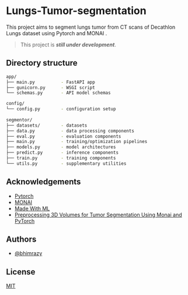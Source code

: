# Lungs-Tumor-segmentation
This project aims to segment lungs tumor from CT scans of Decathlon Lungs dataset using Pytorch and MONAI .

> This project is ***still under development***.
## Directory structure
```bash
app/
├── main.py          - FastAPI app
├── gunicorn.py      - WSGI script
└── schemas.py       - API model schemas

config/
└── config.py        - configuration setup
 
segmentor/
├── datasets/        - datasets
├── data.py          - data processing components
├── eval.py          - evaluation components
├── main.py          - training/optimization pipelines
├── models.py        - model architectures
├── predict.py       - inference components
├── train.py         - training components
└── utils.py         - supplementary utilities
```

## Acknowledgements

 - [Pytorch](https://pytorch.org/docs/stable/index.html)
 - [MONAI](https://monai.io/index.html)
 - [Made With ML](https://madewithml.com/)
 - [Preprocessing 3D Volumes for Tumor Segmentation Using Monai and PyTorch](https://pycad.co/preprocessing-3d-volumes-for-tumor-segmentation-using-monai-and-pytorch/)


## Authors

- [@bhimrazy](https://www.github.com/bhimrazy)


## License

[MIT](https://github.com/bhimrazy/Lungs-Tumor-segmentation/blob/main/LICENSE)

